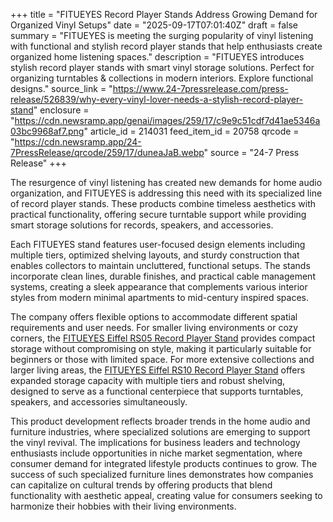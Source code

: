 +++
title = "FITUEYES Record Player Stands Address Growing Demand for Organized Vinyl Setups"
date = "2025-09-17T07:01:40Z"
draft = false
summary = "FITUEYES is meeting the surging popularity of vinyl listening with functional and stylish record player stands that help enthusiasts create organized home listening spaces."
description = "FITUEYES introduces stylish record player stands with smart vinyl storage solutions. Perfect for organizing turntables & collections in modern interiors. Explore functional designs."
source_link = "https://www.24-7pressrelease.com/press-release/526839/why-every-vinyl-lover-needs-a-stylish-record-player-stand"
enclosure = "https://cdn.newsramp.app/genai/images/259/17/c9e9c51cdf7d41ae5346a03bc9968af7.png"
article_id = 214031
feed_item_id = 20758
qrcode = "https://cdn.newsramp.app/24-7PressRelease/qrcode/259/17/duneaJaB.webp"
source = "24-7 Press Release"
+++

<p>The resurgence of vinyl listening has created new demands for home audio organization, and FITUEYES is addressing this need with its specialized line of record player stands. These products combine timeless aesthetics with practical functionality, offering secure turntable support while providing smart storage solutions for records, speakers, and accessories.</p><p>Each FITUEYES stand features user-focused design elements including multiple tiers, optimized shelving layouts, and sturdy construction that enables collectors to maintain uncluttered, functional setups. The stands incorporate clean lines, durable finishes, and practical cable management systems, creating a sleek appearance that complements various interior styles from modern minimal apartments to mid-century inspired spaces.</p><p>The company offers flexible options to accommodate different spatial requirements and user needs. For smaller living environments or cozy corners, the <a href="https://www.fitueyes.com/products/eiffel-rs05-record-player-stand" rel="nofollow" target="_blank">FITUEYES Eiffel RS05 Record Player Stand</a> provides compact storage without compromising on style, making it particularly suitable for beginners or those with limited space. For more extensive collections and larger living areas, the <a href="https://www.fitueyes.com/products/eiffel-rs10-record-player-stand" rel="nofollow" target="_blank">FITUEYES Eiffel RS10 Record Player Stand</a> offers expanded storage capacity with multiple tiers and robust shelving, designed to serve as a functional centerpiece that supports turntables, speakers, and accessories simultaneously.</p><p>This product development reflects broader trends in the home audio and furniture industries, where specialized solutions are emerging to support the vinyl revival. The implications for business leaders and technology enthusiasts include opportunities in niche market segmentation, where consumer demand for integrated lifestyle products continues to grow. The success of such specialized furniture lines demonstrates how companies can capitalize on cultural trends by offering products that blend functionality with aesthetic appeal, creating value for consumers seeking to harmonize their hobbies with their living environments.</p>